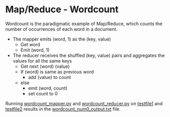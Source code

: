 # Map/Reduce - Wordcount
Wordcount is the paradigmatic example of Map/Reduce, which counts the number of occurrences of each word in a document.
  - The mapper emits (word, 1) as the  (key, value)
     * Get word
     * Emit (word, 1)
  - The reducer receives the shuffled (key, value) pairs and aggregates the values for all the same keys
     * Get next (word) (value)
     * If (word) is same as previous word
        * add (value) to count
     * else
        * emit (word, count)
        * set count to 0

Running [wordcount_mapper.py](https://github.com/juliaawu/coursera-hadoop-platform-and-application-framework/blob/master/map-reduce/wordcount-assignment/wordcount_mapper.py) and [wordcount_reducer.py](https://github.com/juliaawu/coursera-hadoop-platform-and-application-framework/blob/master/map-reduce/wordcount-assignment/wordcount_reducer.py) on [testfile1](https://github.com/juliaawu/coursera-hadoop-platform-and-application-framework/blob/master/map-reduce/wordcount-assignment/testfile1) and [testfile2](https://github.com/juliaawu/coursera-hadoop-platform-and-application-framework/blob/master/map-reduce/wordcount-assignment/testfile2) results in the [wordcount_num0_output.txt](https://github.com/juliaawu/coursera-hadoop-platform-and-application-framework/blob/master/map-reduce/wordcount-assignment/wordcount_num0_output.txt) file.